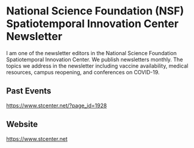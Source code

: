 # National Science Foundation (NSF) Spatiotemporal Innovation Center Newsletter
I am one of the newsletter editors in the National Science Foundation Spatiotemporal Innovation Center. We publish newsletters monthly. The topics we address in the newsletter including vaccine availability, medical resources, campus reopening, and conferences on COVID-19. 

## Past Events
https://www.stcenter.net/?page_id=1928

## Website
https://www.stcenter.net
